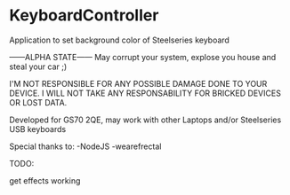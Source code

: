 # KeyboardController

Application to set background color of Steelseries keyboard

——ALPHA STATE——
May corrupt your system, explose you house and steal your car ;)

I'M NOT RESPONSIBLE FOR ANY POSSIBLE DAMAGE DONE TO YOUR DEVICE.
I WILL NOT TAKE ANY RESPONSABILITY FOR BRICKED DEVICES OR LOST DATA.


Developed for GS70 2QE, may work with other Laptops and/or Steelseries USB keyboards

Special thanks to:
-NodeJS
-wearefrectal

TODO:

get effects working
